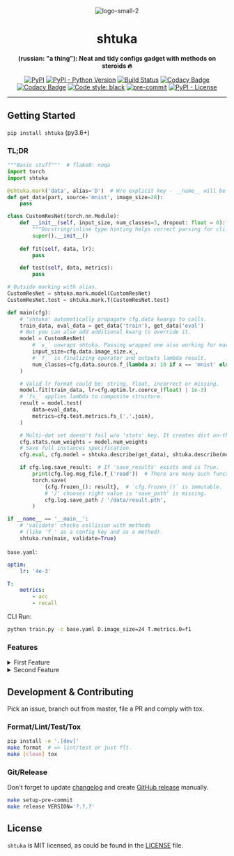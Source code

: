 <!--suppress HtmlDeprecatedAttribute -->
<div align="center">

![logo-small-2](https://user-images.githubusercontent.com/12044462/79633316-7c6e7280-8119-11ea-9728-00eda61d9a7c.png)

# shtuka

**(russian: "a thing"): Neat and tidy configs gadget with methods on
 steroids 🔥**
 
 [![PyPI](https://img.shields.io/pypi/v/shtuka)](https://pypi.org/project/shtuka)
 [![PyPI - Python Version](https://img.shields.io/pypi/pyversions/shtuka)](https://pypi.org/project/shtuka)
 [![Build Status](https://travis-ci.com/stasbel/shtuka.svg?token=1jgzjXXmtWmYE3GLcvgS&branch=master)](https://travis-ci.com/stasbel/shtuka)
 [![Codacy Badge](https://api.codacy.com/project/badge/Grade/875042b1fade4bf1b5e50dab533eb33f)](https://www.codacy.com?utm_source=github.com&amp;utm_medium=referral&amp;utm_content=stasbel/shtuka&amp;utm_campaign=Badge_Grade)
 [![Codacy Badge](https://api.codacy.com/project/badge/Coverage/875042b1fade4bf1b5e50dab533eb33f)](https://www.codacy.com?utm_source=github.com&amp;utm_medium=referral&amp;utm_content=stasbel/shtuka&amp;utm_campaign=Badge_Coverage)
 [![Code style: black](https://img.shields.io/badge/code%20style-black-000000.svg)](https://github.com/psf/black)
 [![pre-commit](https://img.shields.io/badge/pre--commit-enabled-brightgreen?logo=pre-commit&logoColor=white)](.pre-commit-config.yaml)
 [![PyPI - License](https://img.shields.io/pypi/l/shtuka)](LICENSE)
 
 </div>
 
---

## Getting Started

`pip install shtuka` (py3.6+)

### TL;DR

```python
"""Basic stuff"""  # flake8: noqa
import torch
import shtuka

@shtuka.mark('data', alias='D')  # W/o explicit key - __name__ will be used.
def get_data(part, source='mnist', image_size=28):
    pass

class CustomResNet(torch.nn.Module):
    def __init__(self, input_size, num_classes=3, dropout: float = 0):
        """Docstring/inline type hinting helps correct parsing for cli."""
        super().__init__()
    
    def fit(self, data, lr):
        pass

    def test(self, data, metrics):
        pass

# Outside marking with alias.
CustomResNet = shtuka.mark.model(CustomResNet)
CustomResNet.test = shtuka.mark.T(CustomResNet.test)

def main(cfg):
    # 'shtuka' automatically propagate cfg.data kwargs to calls.
    train_data, eval_data = get_data('train'), get_data('eval')
    # But you can also add additional kwarg to override it.
    model = CustomResNet(
        # `x_` unwraps shtuka. Passing wrapped one also working for marked obj.
        input_size=cfg.data.image_size.x_,
        # `f_` is finalizing operator and outputs lambda result.
        num_classes=cfg.data.source.f_(lambda x: 10 if x == 'mnist' else 2),
    )

    # Valid lr format could be: string, float, incorrect or missing.
    model.fit(train_data, lr=cfg.optim.lr.coerce_(float) | 1e-3)
    # `fs_` applies lambda to composite structure.
    result = model.test(
        data=eval_data,
        metrics=cfg.test.metrics.fs_(','.join),
    )

    # Multi-dot set doesn't fail w/o 'stats' key. It creates dict on-the-fly.
    cfg.stats.num_weights = model.num_weights
    # Save full instances specification.
    cfg.eval, cfg.model = shtuka.describe(get_data), shtuka.describe(model)

    if cfg.log.save_result:  # If 'save_results' exists and is True.
        print(cfg.log.msg_file.f_('read'))  # There are many such funcs.
        torch.save(
            {cfg.frozen_(): result},  # `cfg.frozen_()` is immutable.
            # '/' chooses right value is 'save_path' is missing.
            cfg.log.save_path / '/data/result.pth',
        )

if __name__ == '__main__':
    # 'validate' checks collision with methods 
    # (like 'f_' as a config key and as a method).
    shtuka.run(main, validate=True)
```

`base.yaml`:

```yaml
optim:
    lr: '4e-3'

T:
    metrics:
        - acc
        - recall
```

CLI Run:

```bash
python train.py -c base.yaml D.image_size=24 T.metrics.0=f1
```

### Features

<details>
<summary>First Feature</summary>
<p>

```python
"""Non-basic stuff"""
import shtuka
cfg = shtuka.cook({'kek': {'mem': 0}})
assert cfg.kek.mem0.miss_
```

</p>
</details>

<details>
<summary>Second Feature</summary>
<p>

```python
"""Non-basic stuff"""
import shtuka
cfg = shtuka.cook({'kek': {'mem': 0}})
assert cfg.kek.mem0.miss_
```

</p>
</details>

## Development & Contributing

Pick an issue, branch out from master, file a PR and comply with tox.

### Format/Lint/Test/Tox

```bash
pip install -e '.[dev]'  
make format  # => lint/test or just flt.  
make [clean] tox
```

### Git/Release

Don't forget to update [changelog](CHANGELOG.md) and create
[GitHub release](https://github.com/stasbel/shtuka/releases) manually. 

```bash
make setup-pre-commit
make release VERSION='?.?.?'
```

## License

`shtuka` is MIT licensed, as could be found in the [LICENSE](LICENSE) file.
